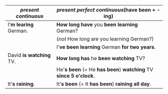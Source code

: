 |*present continuous*|*present perfect continuous*(**have been** + **-ing**)|
|-|-|
|I'**m learing** German.|**How long have** you **been learning** German?|
||(*not* How long are you learning German?)|
||I'**ve been learning** German **for two years**.|
|David **is watching** TV.|**How long has** he **been watching** TV?|
||He'**s been** (= He **has been**) **watching** TV **since 5 o'clock**.|
|It'**s raining**.|It'**s been** (= It **has been**) **raining all day**.|
